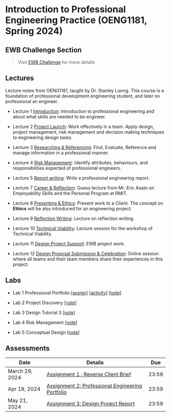 # Introduction to Professional Engineering Practice (OENG1181, Spring 2024)

## EWB Challenge Section

> Visit [EWB Challenge](./EWB-challenge/README.md) for more details

## Lectures

Lecture notes from OENG1181, taught by Dr. Stanley Luong. This course is a foundation of professional development engineering student, and later on professional an engineer.

* Lecture 1 [Introduction](w1-introduction.md): Introduction to professional engineering and about what skills are needed to be engineer. 

* Lecture 2 [Project Launch](w2-project.md): Work effectively in a team. Apply design, project management, risk management and decision making techniques to engineering design tasks. 

* Lecture 3 [Researching & Referencing](w3-referencing.md): Find, Evaluate, Reference and manage information in a professional manner.

* Lecture 4 [Risk Management](w4-risk.md): Identify attributes, behaviours, and responsibilities expected of professional engineers.

* Lecture 5 [Report writing](w5-report.md): Write a professional engineering report.

* Lecture 7 [Career & Reflection](carrer.md): Guess lecture from Mr. Eric Asato on Employability Skills and the Personal Program at RMIT.

* Lecture 8 [Presenting & Ethics](presenting.md): Present work to a Client. The concept on **Ethics** will be also introduced for an engineering project.

* Lecture 9 [Reflection Writing](reflecion.md): Lecture on reflection writing.

* Lecture 10 [Technical Viability](technical.md): Lecture session for the workshop of Technical Viability.

* Lecture 11 [Design Project Support](design.md): EWB project work.

* Lecture 12 [Design Proposal Submission & Celebration](submission.md): Online session where all teams and their team members share their experiences in this project.

## Labs

* Lab 1 Professional Portfolio [[assign]](https://mega.nz/file/GXhygKYS#s_f_yuPszi1t5CX1UXsQvWkeAEE8AKSPiVPQEOF5qnE) [[activity]](https://mega.nz/file/iXJDAIhA#KDsHEHFl0DcC232MpsfY40km3dNEMpsVfbFhIMSnZfg) [[note]](lab1-introduction.md)

* Lab 2 Project Discovery [[note]](lab2-project.md)

* Lab 3 Design Tutorial 3 [[note]](lab3-referencing.md)

* Lab 4 Risk Management [[note]](./lab4-risk.md)

* Lab 5 Conceptual Design [[note]](./lab5-conceptual.md)

## Assessments

|  Date|    Details       |  Due   	|
| ------------- |-------------  | ------- |
|    March 29, 2024    |    [Assignment 1 : Reverse Client Brief](https://rmit.instructure.com/courses/135772/assignments/925225)          | 23:59       |
|    Apr 19, 2024    |    [Assignment 2: Professional Engineering Portfolio](https://rmit.instructure.com/courses/135772/assignments/925221)          |  23:59      |
|    May 21, 2024    |    [Assignment 3: Design Project Report](https://rmit.instructure.com/courses/135772/assignments/925223)          | 23:59       |

